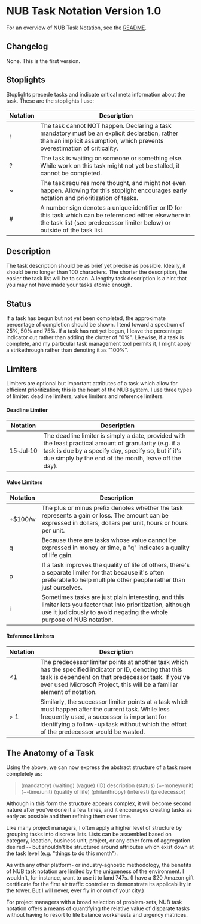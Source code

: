 # NUB Task Notation Version 1.0

For an overview of NUB Task Notation, see the [README](../README.md).

## Changelog

None. This is the first version.

## Stoplights

Stoplights precede tasks and indicate critical meta information about the task. These are the stoplights I use:

| Notation | Description                                                                                                                                                                          |
| -------- | ------------------------------------------------------------------------------------------------------------------------------------------------------------------------------------ |
| !        | The task cannot NOT happen. Declaring a task mandatory must be an explicit declaration, rather than an implicit assumption, which prevents overestimation of criticality.            |
| ?        | The task is waiting on someone or something else. While work on this task might not yet be stalled, it cannot be completed.                                                          |
| ~        | The task requires more thought, and might not even happen. Allowing for this stoplight encourages early notation and prioritization of tasks.                                                                   |
| #        | A number sign denotes a unique identifier or ID for this task which can be referenced either elsewhere in the task list (see predecessor limiter below) or outside of the task list. |

## Description

The task description should be as brief yet precise as possible. Ideally, it should be no longer than 100 characters. The shorter the description, the easier the task list will be to scan. A lengthy task description is a hint that you may not have made your tasks atomic enough.

## Status

If a task has begun but not yet been completed, the approximate percentage of completion should be shown. I tend toward a spectrum of 25%, 50% and 75%. If a task has not yet begun, I leave the percentage indicator out rather than adding the clutter of "0%". Likewise, if a task is complete, and my particular task management tool permits it, I might apply a strikethrough rather than denoting it as "100%".

## Limiters

Limiters are optional but important attributes of a task which allow for efficient prioritization; this is the heart of the NUB system. I use three types of limiter: deadline limiters, value limiters and reference limiters.

#### Deadline Limiter

| Notation  | Description                                                                                                                                                                                                             |
| --------- | ----------------------------------------------------------------------------------------------------------------------------------------------------------------------------------------------------------------------- |
| 15&#8209;Jul&#8209;10 | The deadline limiter is simply a date, provided with the least practical amount of granularity (e.g. if a task is due by a specify day, specify so, but if it's due simply by the end of the month, leave off the day). |

#### Value Limiters

| Notation | Description                                                                                                                                                                             |
| -------- | --------------------------------------------------------------------------------------------------------------------------------------------------------------------------------------- |
| +$100/w  | The plus or minus prefix denotes whether the task represents a gain or loss. The amount can be expressed in dollars, dollars per unit, hours or hours per unit.                         |
| q        | Because there are tasks whose value cannot be expressed in money or time, a "q" indicates a quality of life gain.                                                                       |
| p        | If a task improves the quality of life of others, there's a separate limiter for that because it's often preferable to help multiple other people rather than just ourselves.           |
| i        | Sometimes tasks are just plain interesting, and this limiter lets you factor that into prioritization, although use it judiciously to avoid negating the whole purpose of NUB notation. |

#### Reference Limiters

| Notation | Description                                                                                                                                                                                                                                    |
| -------- | ---------------------------------------------------------------------------------------------------------------------------------------------------------------------------------------------------------------------------------------------- |
| &lt;1    | The predecessor limiter points at another task which has the specified indicator or ID, denoting that this task is dependent on that predecessor task. If you've ever used Microsoft Project, this will be a familiar element of notation.     |
| &gt; 1   | Similarly, the successor limiter points at a task which must happen after the current task. While less frequently used, a successor is important for identifying a follow-up task without which the effort of the predecessor would be wasted. |

## The Anatomy of a Task

Using the above, we can now express the abstract structure of a task more completely as:

<blockquote>(mandatory) (waiting) (vague) (ID) description (status) (+-money/unit) (+-time/unit) (quality of life) (philanthropy) (interest) (predecessor)</blockquote>

Although in this form the structure appears complex, it will become second nature after you've done it a few times, and it encourages creating tasks as early as possible and then refining them over time.

Like many project managers, I often apply a higher level of structure by grouping tasks into discrete lists. Lists can be assembled based on category, location, business unit, project, or any other form of aggregation desired -- but shouldn't be structured around attributes which exist down at the task level (e.g. "things to do this month").

As with any other platform- or industry-agnostic methodology, the benefits of NUB task notation are limited by the uniqueness of the environment. I wouldn't, for instance, want to use it to land 747s. (I have a $20 Amazon gift certificate for the first air traffic controller to demonstrate its applicability in the tower. But I will never, ever fly in or out of your city.)

For project managers with a broad selection of problem-sets, NUB task notation offers a means of quantifying the relative value of disparate tasks without having to resort to life balance worksheets and urgency matrices.
